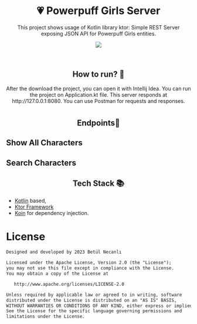 #  <h1 align="center">💗 Powerpuff Girls Server</h1>

<p align="center">  
 This project shows usage of Kotlin library ktor: Simple REST Server exposing JSON API for Powerpuff Girls entities. 
</p>
<p align="center">
<img src="https://github.com/betulnecanli/PowerpuffGirlsServer/blob/master/banner/ppgbnnr.png?raw=true"/>
</p>

</br>
<h2 align="center">How to run? 🚀</h2>
<p align="center"> 
After the download the project, you can open it with Intellij Idea. 
You can run the project on Application.kt file.
This server responds at http://127.0.0.1:8080.
You can use Postman for requests and responses.
</p>

# <h2 align="center">Endpoints📜</h2>
## Show All Characters 
## Search Characters 


<h2 align="center">Tech Stack 📚</h2>

- [Kotlin](https://kotlinlang.org/) based,
- [Ktor Framework](https://ktor.io/docs/welcome.html) 
- [Koin](https://insert-koin.io/) for dependency injection.

# License
```xml
Designed and developed by 2023 Betül Necanlı 

Licensed under the Apache License, Version 2.0 (the "License");
you may not use this file except in compliance with the License.
You may obtain a copy of the License at

   http://www.apache.org/licenses/LICENSE-2.0

Unless required by applicable law or agreed to in writing, software
distributed under the License is distributed on an "AS IS" BASIS,
WITHOUT WARRANTIES OR CONDITIONS OF ANY KIND, either express or implied.
See the License for the specific language governing permissions and
limitations under the License.
```


